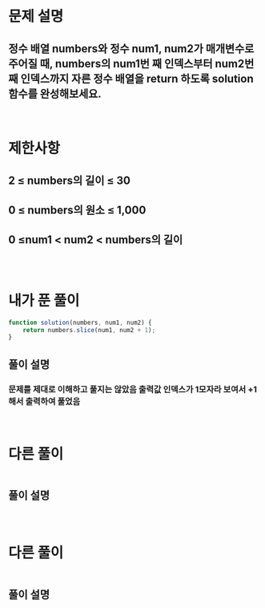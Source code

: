 # 문제 설명
## 정수 배열 numbers와 정수 num1, num2가 매개변수로 주어질 때, numbers의 num1번 째 인덱스부터 num2번째 인덱스까지 자른 정수 배열을 return 하도록 solution 함수를 완성해보세요.

<br>

# 제한사항
## 2 ≤ numbers의 길이 ≤ 30
## 0 ≤ numbers의 원소 ≤ 1,000
## 0 ≤num1 < num2 < numbers의 길이
## 

<br>

# 내가 푼 풀이

```js
function solution(numbers, num1, num2) {
    return numbers.slice(num1, num2 + 1);
}
```
## 풀이 설명
### 문제를 제대로 이해하고 풀지는 않았음 출력값 인덱스가 1모자라 보여서 +1 해서 출력하여 풀었음

<br>

# 다른 풀이

```js

```
## 풀이 설명
###

<br>

# 다른 풀이

```js

```
## 풀이 설명
###